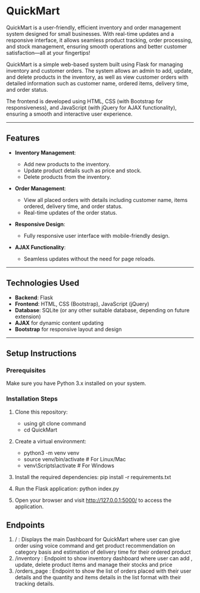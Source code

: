 # QuickMart
QuickMart is a user-friendly, efficient inventory and order management system designed for small businesses. With real-time updates and a responsive interface, it allows seamless product tracking, order processing, and stock management, ensuring smooth operations and better customer satisfaction—all at your fingertips!

QuickMart is a simple web-based system built using Flask for managing inventory and customer orders. The system allows an admin to add, update, and delete products in the inventory, as well as view customer orders with detailed information such as customer name, ordered items, delivery time, and order status.

The frontend is developed using HTML, CSS (with Bootstrap for responsiveness), and JavaScript (with jQuery for AJAX functionality), ensuring a smooth and interactive user experience.

---

## Features

- **Inventory Management**:
  - Add new products to the inventory.
  - Update product details such as price and stock.
  - Delete products from the inventory.
  
- **Order Management**:
  - View all placed orders with details including customer name, items ordered, delivery time, and order status.
  - Real-time updates of the order status.

- **Responsive Design**:
  - Fully responsive user interface with mobile-friendly design.

- **AJAX Functionality**:
  - Seamless updates without the need for page reloads.

---

## Technologies Used

- **Backend**: Flask
- **Frontend**: HTML, CSS (Bootstrap), JavaScript (jQuery)
- **Database**: SQLite (or any other suitable database, depending on future extension)
- **AJAX** for dynamic content updating
- **Bootstrap** for responsive layout and design

---

## Setup Instructions

### Prerequisites

Make sure you have Python 3.x installed on your system.

### Installation Steps

1. Clone this repository:
    - using git clone command 
    - cd QuickMart

2. Create a virtual environment:
    - python3 -m venv venv
    - source venv/bin/activate  # For Linux/Mac
    - venv\Scripts\activate     # For Windows

3. Install the required dependencies:
    pip install -r requirements.txt

4. Run the Flask application:
    python index.py

5. Open your browser and visit http://127.0.0.1:5000/ to access the application.

## Endpoints
1. / : Displays the main Dashboard for QuickMart where user can give order using voice command and get product recommendation on category basis and estimation of delivery time for their ordered product
2. /inventory : Endpoint to show inventory dashboard where user can add , update, delete product items and manage their stocks and price
3. /orders_page : Endpoint to show the list of orders placed with their user details and the quantity and items details in the list format with their tracking details.

